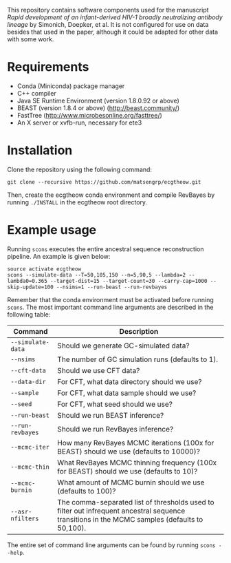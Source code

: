 This repository contains software components used for the manuscript *Rapid development of an infant-derived HIV-1 broadly neutralizing antibody lineage* by Simonich, Doepker, et al.
It is not configured for use on data besides that used in the paper, although it could be adapted for other data with some work.

# Requirements

* Conda (Miniconda) package manager
* C++ compiler
* Java SE Runtime Environment (version 1.8.0.92 or above)
* BEAST (version 1.8.4 or above) (http://beast.community/)
* FastTree (http://www.microbesonline.org/fasttree/)
* An X server or xvfb-run, necessary for ete3

# Installation

Clone the repository using the following command:

    git clone --recursive https://github.com/matsengrp/ecgtheow.git

Then, create the ecgtheow conda environment and compile RevBayes by running `./INSTALL` in the ecgtheow root directory.

# Example usage

Running `scons` executes the entire ancestral sequence reconstruction pipeline.  An example is given below:

    source activate ecgtheow
    scons --simulate-data --T=50,105,150 --n=5,90,5 --lambda=2 --lambda0=0.365 --target-dist=15 --target-count=30 --carry-cap=1000 --skip-update=100 --nsims=1 --run-beast --run-revbayes

Remember that the conda environment must be activated before running `scons`.
The most important command line arguments are described in the following table:

| Command | Description |
| ---     | ---         |
| `--simulate-data` | Should we generate GC-simulated data? |
| `--nsims` | The number of GC simulation runs (defaults to 1). |
| `--cft-data` | Should we use CFT data? |
| `--data-dir` | For CFT, what data directory should we use? |
| `--sample` | For CFT, what data sample should we use? |
| `--seed` | For CFT, what seed should we use? |
| `--run-beast` | Should we run BEAST inference? |
| `--run-revbayes` | Should we run RevBayes inference? |
| `--mcmc-iter` | How many RevBayes MCMC iterations (100x for BEAST) should we use (defaults to 10000)? |
| `--mcmc-thin` | What RevBayes MCMC thinning frequency (100x for BEAST) should we use (defaults to 10)? |
| `--mcmc-burnin` | What amount of MCMC burnin should we use (defaults to 100)? |
| `--asr-nfilters` | The comma-separated list of thresholds used to filter out infrequent ancestral sequence transitions in the MCMC samples (defaults to 50,100). |

The entire set of command line arguments can be found by running `scons --help`.
